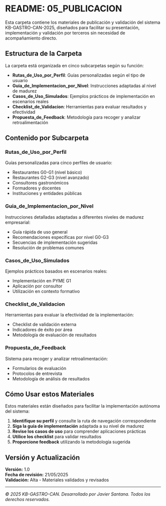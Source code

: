 # README: 05_PUBLICACION

Esta carpeta contiene los materiales de publicación y validación del sistema KB-GASTRO-CAN-2025, diseñados para facilitar su presentación, implementación y validación por terceros sin necesidad de acompañamiento directo.

## Estructura de la Carpeta

La carpeta está organizada en cinco subcarpetas según su función:

- **Rutas_de_Uso_por_Perfil**: Guías personalizadas según el tipo de usuario
- **Guia_de_Implementacion_por_Nivel**: Instrucciones adaptadas al nivel de madurez
- **Casos_de_Uso_Simulados**: Ejemplos prácticos de implementación en escenarios reales
- **Checklist_de_Validacion**: Herramientas para evaluar resultados y efectividad
- **Propuesta_de_Feedback**: Metodología para recoger y analizar retroalimentación

## Contenido por Subcarpeta

### Rutas_de_Uso_por_Perfil
Guías personalizadas para cinco perfiles de usuario:
- Restaurantes G0-G1 (nivel básico)
- Restaurantes G2-G3 (nivel avanzado)
- Consultores gastronómicos
- Formadores y docentes
- Instituciones y entidades públicas

### Guia_de_Implementacion_por_Nivel
Instrucciones detalladas adaptadas a diferentes niveles de madurez empresarial:
- Guía rápida de uso general
- Recomendaciones específicas por nivel G0-G3
- Secuencias de implementación sugeridas
- Resolución de problemas comunes

### Casos_de_Uso_Simulados
Ejemplos prácticos basados en escenarios reales:
- Implementación en PYME G1
- Aplicación por consultor
- Utilización en contexto formativo

### Checklist_de_Validacion
Herramientas para evaluar la efectividad de la implementación:
- Checklist de validación externa
- Indicadores de éxito por área
- Metodología de evaluación de resultados

### Propuesta_de_Feedback
Sistema para recoger y analizar retroalimentación:
- Formularios de evaluación
- Protocolos de entrevista
- Metodología de análisis de resultados

## Cómo Usar estos Materiales

Estos materiales están diseñados para facilitar la implementación autónoma del sistema:

1. **Identifique su perfil** y consulte la ruta de navegación correspondiente
2. **Siga la guía de implementación** adaptada a su nivel de madurez
3. **Revise los casos de uso** para comprender aplicaciones prácticas
4. **Utilice los checklist** para validar resultados
5. **Proporcione feedback** utilizando la metodología sugerida

## Versión y Actualización

**Versión:** 1.0  
**Fecha de revisión:** 21/05/2025  
**Validación:** Alta - Materiales validados y revisados

---

*© 2025 KB-GASTRO-CAN. Desarrollado por Javier Santana. Todos los derechos reservados.*
